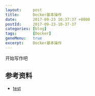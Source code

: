 ```yaml
---
layout:     post
title:      Docker基本操作
date:       2017-09-23 10:37:37 +0800
postId:     2017-09-23-10-37-37
categories: [blog]
tags:       [Docker]
geneMenu:   true
excerpt:    Docker基本操作
---
```


开始写作吧

## 参考资料

* [test](test.html)

```java
```
